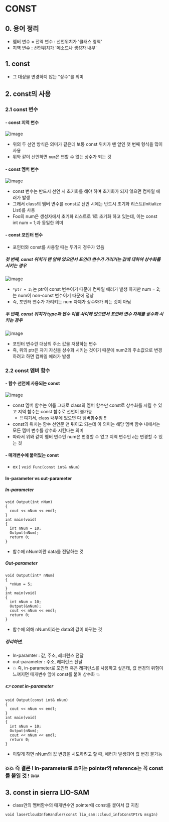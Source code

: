 CONST
===

## 0. 용어 정리
- 멤버 변수 = 전역 변수 : 선언위치가 '클래스 영역'
- 지역 변수 : 선언위치가 '메소드나 생성자 내부'

## 1. const
- 그 대상을 변경하지 않는 "상수"를 의미

## 2. const의 사용
### 2.1 const 변수
#### - const 지역 변수

![image](https://user-images.githubusercontent.com/108650199/213092831-56dbf061-6203-4b4f-aa44-c93dd127f3d4.png)

- 위의 두 선언 방식은 의미가 같은데 보통 const 위치가 맨 앞인 첫 번째 형식을 많이 사용
- 위와 같이 선언하면 ```num```은 변할 수 없는 상수가 되는 것

#### - const 멤버 변수

![image](https://user-images.githubusercontent.com/108650199/213093370-620911b2-fcb7-4c44-90c3-8d98b70d7d8a.png)

- const 변수는 반드시 선언 시 초기화를 해야 하며 초기화가 되지 않으면 컴파일 에러가 발생
- 그래서 class의 멤버 변수를 const로 선언 시에는 반드시 초기화 리스트(Initialize List)를 사용
- Foo의 num은 생성자에서 초기화 리스트로 1로 초기화 하고 있는데, 이는 const int num = 1;과 동일한 의미


#### - const 포인터 변수
- 포인터와 const를 사용할 때는 두가지 경우가 있음
##### 첫 번째, const 위치가 맨 앞에 있으면서 포인터 변수가 가리키는 값에 대하여 상수화를 시키는 경우

![image](https://user-images.githubusercontent.com/108650199/213093855-382ecb36-c2e6-442c-8973-6f495f36f0e5.png)

- ```*ptr = 2;```는 ptr이 const 변수이기 때문에 컴파일 에러가 발생 하지만 num = 2;는 num이 non-const 변수이기 때문에 정상
- 즉, 포인터 변수가 가리키는 num 자체가 상수화가 되는 것이 아님

##### 두 번째, const 위치가 type과 변수 이름 사이에 있으면서 포인터 변수 자체를 상수화 시키는 경우

![image](https://user-images.githubusercontent.com/108650199/213094092-3a120ab5-31ec-4a6a-ad80-95e0a77013e0.png)

- 포인터 변수란 대상의 주소 값을 저장하는 변수
- 즉, 위의 ptr은 자기 자신을 상수화 시키는 것이기 때문에 num2의 주소값으로 변경하려고 하면 컴파일 에러가 발생

### 2.2 const 멤버 함수
#### - 함수 선언에 사용되는 const

![image](https://user-images.githubusercontent.com/108650199/213094435-534d29f9-4b97-422b-b65d-9b6fa414c706.png)

- const 멤버 함수는 이름 그대로 class의 멤버 함수만 const로 상수화를 시킬 수 있고 지역 함수는 const 함수로 선언이 불가능
  - ‼️ 여기서, class 내부에 있으면 다 멤버함수임 ‼️
- const의 위치는 함수 선언문 맨 뒤이고 되는데 이 의미는 해당 멤버 함수 내에서는 모든 멤버 변수를 상수화 시킨다는 의미
- 따라서 위와 같이 멤버 변수인 num은 변경할 수 없고 지역 변수인 a는 변경할 수 있는 것

#### - 매개변수에 붙어있는 const
- ex ) ```void Func(const int& nNum)``` 
#### In-parameter vs out-parameter
##### In-parameter
```
void Output(int nNum)
{
  cout << nNum << endl;
}
int main(void)
{
  int nNum = 10;
  Output(nNum);
  return 0;
}
```
- 함수에 nNum이란 data를 전달하는 것 

##### Out-parameter
```
void Output(int* nNum)
{
  *nNum = 5;
}
int main(void)
{
  int nNum = 10;
  Output(&nNum);
  cout << nNum << endl;
  return 0;
}
```
- 함수에 의해 nNum이라는 data의 값이 바뀌는 것
##### 정리하면,
- In-paramter : 값, 주소, 레퍼런스 전달
- out-parameter : 주소, 레퍼런스 전달
- 💥️ 즉, in-parameter로 포인터 혹은 레퍼런스를 사용하고 싶은데, 값 변경의 위험이 느껴지면 매개변수 앞에 const를 붙여 상수화 💥️
##### 👉️ const in-parameter
```
void Output(const int& nNum)
{
  cout << nNum << endl;
}
int main(void)
{
  int nNum = 10;
  Output(nNum);
  cout << nNum << endl;
  return 0;
}
```
- 이렇게 하면 nNum의 값 변경을 시도하려고 할 때, 에러가 발생되어 값 변경 불가능
### 💥️💥️ 즉 결론 ! in-parameter로 쓰이는 pointer와 reference는 꼭 const를 붙일 것 ! 💥️💥️ 

## 3. const in sierra LIO-SAM
- class안의 멤버함수의 매개변수인 pointer에 const를 붙여서 값 지킴 
```
void laserCloudInfoHandler(const lio_sam::cloud_infoConstPtr& msgIn)
```
